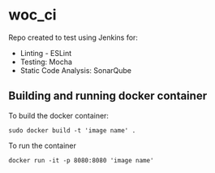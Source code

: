 # woc_ci

Repo created to test using Jenkins for:
- Linting - ESLint
- Testing: Mocha
- Static Code Analysis: SonarQube 

## Building and running docker container

To build the docker container: 
```
sudo docker build -t 'image name' .     
```

To run the container
```
docker run -it -p 8080:8080 'image name'
```
